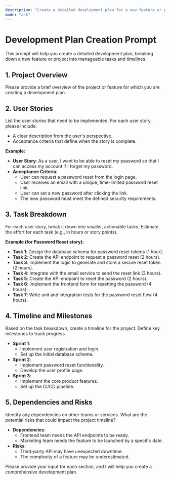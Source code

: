 ```yaml
---
description: "Create a detailed development plan for a new feature or project."
mode: "ask"
---
```


# Development Plan Creation Prompt

This prompt will help you create a detailed development plan, breaking down a new feature or project into manageable tasks and timelines.

## 1. **Project Overview**

Please provide a brief overview of the project or feature for which you are creating a development plan.

## 2. **User Stories**

List the user stories that need to be implemented. For each user story, please include:

- A clear description from the user's perspective.
- Acceptance criteria that define when the story is complete.

**Example:**

- **User Story**: As a user, I want to be able to reset my password so that I can access my account if I forget my password.
- **Acceptance Criteria**:
  - User can request a password reset from the login page.
  - User receives an email with a unique, time-limited password reset link.
  - User can set a new password after clicking the link.
  - The new password must meet the defined security requirements.

## 3. **Task Breakdown**

For each user story, break it down into smaller, actionable tasks. Estimate the effort for each task (e.g., in hours or story points).

**Example (for Password Reset story):**

- **Task 1**: Design the database schema for password reset tokens (1 hour).
- **Task 2**: Create the API endpoint to request a password reset (2 hours).
- **Task 3**: Implement the logic to generate and store a secure reset token (2 hours).
- **Task 4**: Integrate with the email service to send the reset link (3 hours).
- **Task 5**: Create the API endpoint to reset the password (2 hours).
- **Task 6**: Implement the frontend form for resetting the password (4 hours).
- **Task 7**: Write unit and integration tests for the password reset flow (4 hours).

## 4. **Timeline and Milestones**

Based on the task breakdown, create a timeline for the project. Define key milestones to track progress.

- **Sprint 1**:
  - Implement user registration and login.
  - Set up the initial database schema.
- **Sprint 2**:
  - Implement password reset functionality.
  - Develop the user profile page.
- **Sprint 3**:
  - Implement the core product features.
  - Set up the CI/CD pipeline.

## 5. **Dependencies and Risks**

Identify any dependencies on other teams or services. What are the potential risks that could impact the project timeline?

- **Dependencies**:
  - Frontend team needs the API endpoints to be ready.
  - Marketing team needs the feature to be launched by a specific date.
- **Risks**:
  - Third-party API may have unexpected downtime.
  - The complexity of a feature may be underestimated.

Please provide your input for each section, and I will help you create a comprehensive development plan.
